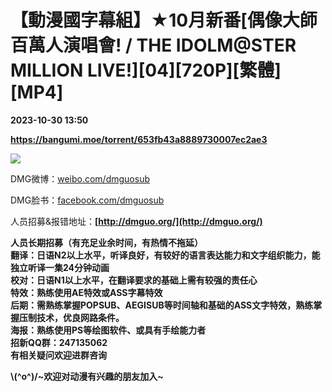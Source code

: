 # 【動漫國字幕組】★10月新番[偶像大師 百萬人演唱會! / THE IDOLM@STER MILLION LIVE!][04][720P][繁體][MP4]

**2023-10-30 13:50**

**https://bangumi.moe/torrent/653fb43a8889730007ec2ae3**

![](https://s2.loli.net/2023/10/15/Caks6M7e9KGHJX8.jpg)  

DMG微博：[weibo.com/dmguosub](https://weibo.com/dmguosub)

DMG脸书：[facebook.com/dmguosub](https://facebook.com/dmguosub)

人员招募&报错地址：**[http://dmguo.org/](http://dmguo.org/)**  
  
**人员长期招募（有充足业余时间，有热情不拖延）  
翻译：日语N2以上水平，听译良好，有较好的语言表达能力和文字组织能力，能独立听译一集24分钟动画  
校对：日语N1以上水平，在翻译要求的基础上需有较强的责任心**  
**特效：熟练使用AE特效或ASS字幕特效  
后期：需熟练掌握POPSUB、AEGISUB等时间轴和基础的ASS文字特效，熟练掌握压制技术，优良网路条件。**  
**海报：熟练使用PS等绘图软件、或具有手绘能力者  
招新QQ群：247135062  
有相关疑问欢迎进群咨询** 

**\\(^o^)/~欢迎对动漫有兴趣的朋友加入~**